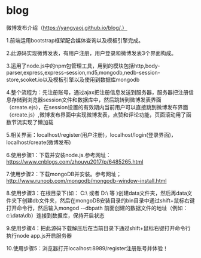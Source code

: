 # blog
微博发布介绍（https://yangyaoj.github.io/blog/.）

1.前端运用bootstrap框架配合媒体查询以及模板引擎完成。

2.此源码实现微博发表，有用户注册，用户登录和微博发表3个界面构成。

3.运用了node.js中的npm包管理工具，用到的模块包括http,body-parser,express,express-session,md5,mongodb,nedb-session-store,scoket.io以及模板引擎以及使用到数据库mongodb

4.整个流程为：先注册账号，通过ajax把注册信息发送到服务器，服务器把注册信息存储到浏览器session文件和数据库中，然后跳转到微博发表界面（create.ejs），在session设置的有效期内当前用户可以直接跳到微博发布界面（create.js）,微博发布界面中实现微博发表，点赞和评论功能，页面滚动用了函数节流实现了懒加载

5.相关界面：localhost/register(用户注册)，localhost/login(登录界面)，localhost/create(微博发布)

6.使用步骤1：下载并安装node.js.参考网址：https://www.cnblogs.com/zhouyu2017/p/6485265.html

7.使用步骤2：下载mongoDB并安装。参考网址；http://www.runoob.com/mongodb/mongodb-window-install.html

8.使用步骤3：在根目录下(如： C:\ 或者 D:\ 等 )创建data文件夹，然后再data文件夹下创建db文件夹，然后在mongoDB安装目录的bin目录中通过shift+鼠标右键打开命令行，然后输入mongod --dbpath 前面创建的数据文件的地址（例如：c:\data\db）连接到数据库，保持开启状态

9.使用步骤4：把此源码下载解压后在当前目录下通过shift+鼠标右键打开命令行执行node app.js开启服务器

10.使用步骤5：浏览器打开localhost:8989/register注册账号并体验！
